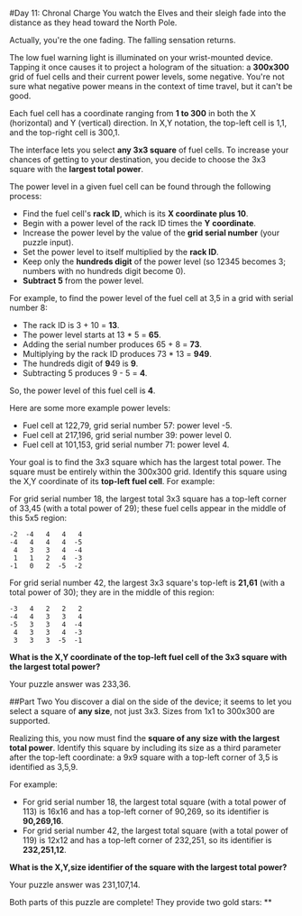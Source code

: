 #Day 11: Chronal Charge
You watch the Elves and their sleigh fade into the distance as they head toward the North Pole.

Actually, you're the one fading. The falling sensation returns.

The low fuel warning light is illuminated on your wrist-mounted device. Tapping it once causes it to project a 
hologram of the situation: a **300x300** grid of fuel cells and their current power levels, some negative. 
You're not sure what negative power means in the context of time travel, but it can't be good.

Each fuel cell has a coordinate ranging from **1 to 300** in both the X (horizontal) and Y (vertical) direction. 
In X,Y notation, the top-left cell is 1,1, and the top-right cell is 300,1.

The interface lets you select **any 3x3 square** of fuel cells. To increase your chances of getting to your 
destination, you decide to choose the 3x3 square with the **largest total power**.

The power level in a given fuel cell can be found through the following process:

* Find the fuel cell's **rack ID**, which is its **X coordinate plus 10**.
* Begin with a power level of the rack ID times the **Y coordinate**.
* Increase the power level by the value of the **grid serial number** (your puzzle input).
* Set the power level to itself multiplied by the **rack ID**.
* Keep only the **hundreds digit** of the power level (so 12345 becomes 3; numbers with no hundreds digit become 0).
* **Subtract 5** from the power level.

For example, to find the power level of the fuel cell at 3,5 in a grid with serial number 8:

* The rack ID is 3 + 10 = **13**.
* The power level starts at 13 * 5 = **65**.
* Adding the serial number produces 65 + 8 = **73**.
* Multiplying by the rack ID produces 73 * 13 = **949**.
* The hundreds digit of **9**49 is **9**.
* Subtracting 5 produces 9 - 5 = **4**.

So, the power level of this fuel cell is **4**.

Here are some more example power levels:

* Fuel cell at  122,79, grid serial number 57: power level -5.
* Fuel cell at 217,196, grid serial number 39: power level  0.
* Fuel cell at 101,153, grid serial number 71: power level  4.

Your goal is to find the 3x3 square which has the largest total power. The square must be entirely within the 
300x300 grid. Identify this square using the X,Y coordinate of its **top-left fuel cell**. For example:

For grid serial number 18, the largest total 3x3 square has a top-left corner of 33,45 (with a total power of 29); 
these fuel cells appear in the middle of this 5x5 region:
```
-2  -4   4   4   4
-4   4   4   4  -5
 4   3   3   4  -4
 1   1   2   4  -3
-1   0   2  -5  -2
```
For grid serial number 42, the largest 3x3 square's top-left is **21,61** (with a total power of 30); 
they are in the middle of this region:
```
-3   4   2   2   2
-4   4   3   3   4
-5   3   3   4  -4
 4   3   3   4  -3
 3   3   3  -5  -1
```
**What is the X,Y coordinate of the top-left fuel cell of the 3x3 square with the largest total power?**

Your puzzle answer was 233,36.

##Part Two
You discover a dial on the side of the device; it seems to let you select a square of **any size**, not just 3x3. 
Sizes from 1x1 to 300x300 are supported.

Realizing this, you now must find the **square of any size with the largest total power**. Identify this square 
by including its size as a third parameter after the top-left coordinate: a 9x9 square with a top-left 
corner of 3,5 is identified as 3,5,9.

For example:

* For grid serial number 18, the largest total square (with a total power of 113) is 16x16 and has a top-left 
corner of 90,269, so its identifier is **90,269,16**.
* For grid serial number 42, the largest total square (with a total power of 119) is 12x12 and has a top-left 
corner of 232,251, so its identifier is **232,251,12**.

**What is the X,Y,size identifier of the square with the largest total power?**

Your puzzle answer was 231,107,14.

Both parts of this puzzle are complete! They provide two gold stars: **